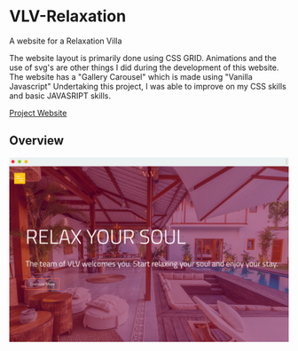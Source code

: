 # VLV-Relaxation
A website for a Relaxation Villa

The website layout is primarily done using CSS GRID.
Animations and the use of svg's are other things I did during the development of this website.
The website has a "Gallery Carousel" which is made using "Vanilla Javascript"
Undertaking this project, I was able to improve on my CSS skills and basic JAVASRIPT skills.

<a href="https://vlv-relaxation-home-atomdev.netlify.app/">
      Project Website
    </a>

## Overview
![screenshot](https://github.com/ibktommy/VLV-Relaxation/blob/master/screenshot.png)


